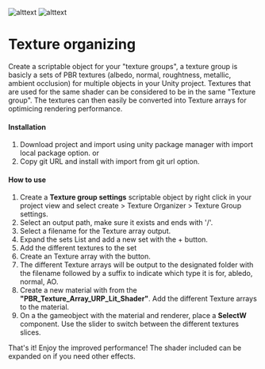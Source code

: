![alttext](https://img.shields.io/badge/Unity%20version-6000-lightgrey&?style=for-the-badge&logo=unity&color=lightgray) ![alttext](https://img.shields.io/badge/O.S-Windiws%2011-lightgrey&?style=for-the-badge&color=purple)
# Texture organizing
Create a scriptable object for your "texture groups", a texture group is basicly a sets of PBR textures (albedo, normal, roughtness, metallic, ambient occlusion) for multiple objects in your Unity project. Textures that are used for the same shader can be considered to be in the same "Texture group". 
The textures can then easily be converted into Texture arrays for optimicing rendering performance. 


#### Installation
1. Download project and import using unity package manager with import local package option.
   or
2. Copy git URL and install with import from git url option.

#### How to use
1. Create a <b>Texture group settings</b> scriptable object by right click in your project view and select create > Texture Organizer > Texture Group settings.
2. Select an output path, make sure it exists and ends with '/'.
3. Select a filename for the Texture array output.
4. Expand the sets List and add a new set with the + button.
5. Add the different textures to the set
6. Create an Texture array with the button.
7. The different Texture arrays will be output to the designated folder with the filename followed by a suffix to indicate which type it is for, abledo, normal, AO.
8. Create a new material with from the <b>"PBR_Texture_Array_URP_Lit_Shader"</b>. Add the different Texture arrays to the material.
9. On a the gameobject with the material and renderer, place a <b>SelectW</b> component. Use the slider to switch between the different textures slices.

That's it! Enjoy the improved performance!
The shader included can be expanded on if you need other effects. 
